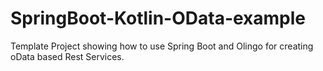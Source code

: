 # SpringBoot-Kotlin-OData-example
Template Project showing how to use Spring Boot and Olingo for creating oData based Rest Services.
